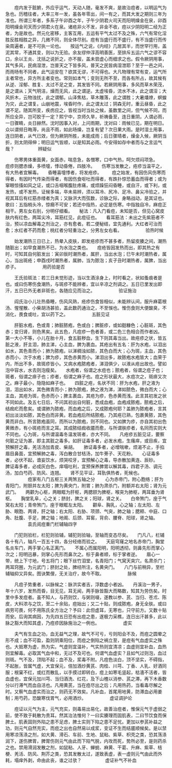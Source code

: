 <!-- { "loadSidebar": true } -->
　　痘内发于脏腑，外应乎运气，天动人随，毫发不爽，是故治痘者，以明运气为急也。历稽往者，大率三年一发，虽各年零出，间一有之，而其大发之期则三年为准也。所谓三年者，多系子午卯酉之年，子午少阴君火司天而阳明燥金在泉，卯酉阳明燥金司天而少阴君火在泉。诸疮非火不发，非金不收，痘以少阴阳明二经为正者，为是故也。然元化密移，主客互用，五运有平气太过不及之殊，六气有常化淫胜反胜相胜之异，几微不同，则全体尽别。痘有当盛行而不盛行，有不当盛行而传染周遍者，是不可执一论也。　　按运气之说，《内经》几居其半，而世罕行用，盖泥其常，不通其变，则以为无验。余友缪仲淳高明善医，至排斥五运六气之谬不容口，余以王炎、沈括之说折之，亦不服，盖未尝虚心而细求之也。假令厥阴用事，其气多风，民病湿泄，岂普天之下皆多风，普天之民皆病湿泄耶？至于一邑之间，而雨旸有不同者，此气运安在？欲其无谬，不可得也。大凡物理有常有变，运气所主者常也，异方所主者变也。常则如本气；变则无所不至，而各有所占，故其候有从逆、淫郁、胜复、太过不足之变，其发皆不同。若厥阴用事，多风而草木荣茂，是之谓从；天气明洁，燥而无风，此之谓逆。太虚埃昏，流水不冰，此之谓淫；大风折木，云物浊扰，此之谓郁。山泽焦枯，草木雕落，此之谓胜；大暑燔燎，螟蝗为灾，此之谓复。山崩地震，埃昏时作，此之谓太过；阴森无时，重云昼昏，此之谓不足。随其所变，疾疠应之，皆视当时当处之候，虽数里之间，但气候不同，而所应全异，岂可胶于一定？熙宁中，京师久旱，祈祷备至，连日重阴，人谓必雨，一日骤睛，炎日赫然。沈时因事入对，上问雨期，沈对曰：雨候已见，期在明日。众以谓频日晦溽，尚且不雨，如此旸燥，岂复有望？次日果大雨。是时湿土用事，连日阴者，从气已效，但为厥阴所胜，未能成雨；后日骤晴者，燥金入候，厥阴当折，则太阴得伸；明日运气皆顺，以是知其必雨。今安得如存中者而与之言运气哉？
　　　　　辨疑似

　　伤寒男体重面黄，女面赤，喘息急，各憎寒，口中气热，呵欠烦闷项急。　　痘疹则腮赤燥，多喷嚏，悸动昏倦，四肢冷。　　伤寒当发散之，疮疹当温平之，有大热者宜解毒。　　昏睡喜嚏悸者，将发疮疹。
　　痘之始发，有因伤风伤寒而得者，有因时气传染而得者，有因伤食呕吐而得者，有跌扑惊恐蓄血而得者；或为窜眼惊搐如风之证，或口舌咽喉腹肚疼痛，或烦躁狂闷昏睡，或自汗，或下利，或发热，或不发热，证候多端，卒未易辨，须以耳冷、尻冷、足冷、鼻尖冷验之，并视其耳后有红筋赤缕者为真；又脉洪大而弦数，诊脉之际，身略战动，是其证也。　　歌曰：五指梢头冷，惊癎不可安；若还中指热，必定是伤寒。中指独自冷，麻痘正相干。男左女右别，分明仔细看。　　秘法：凡入门看痘，未知是否，但见心窝皮肤内有红色，两耳尖冷，耳筋红见，此痘征也。　　看耳筋法：未出之先紫筋者不治，预以凉血解毒之剂治之，亦有愈者。若二便秘结，宜先通利。大红者可治而愈；水红者不药而愈；桃红者分轻重治之，分男左女右看。
　　　　　验热时候

　　始发潮热三日已上，热晕入皮肤，即发疮疹而不甚多者，热留皮腠之间，潮热随脏出；如早食潮热不已，为水泡之类也。　　痘疮皆因发热而出，即其热之有时，可知其自何脏发出：寅卯辰时潮热者，属肝，当出水泡；巳午未时潮热者，属心，当出斑疮；申酉戌时潮热者，属肺，当为脓泡；亥子丑时潮热者，属脾，当出疹子。
　　　　　用药验是否

　　王氏验斑法：若三日未觉形迹，当以生酒涂身上，时时看之，状如蚤痕者是也。或曰伤寒伤食潮热，与斑疹不能辨者，宜以辛凉之剂调之。五日已里发出即汗，五日已外无者非斑也，各随应见而治之。
　　　　　验证施治

　　阎氏治小儿壮热昏睡，伤风风熟，疮疹伤食皆相似，未能辨认间，服升麻葛根汤、惺惺散、小柴胡汤甚验，盖此数药通治之，不至悞也。惟伤食则大便酸臭，不消化，畏食或吐，宜以药下之。
　　　　　五脏见证

　　肝脏水疱，色或青；肺脏脓疱，色或白；脾脏疹，或如麸糠色；心脏斑，其色赤；变归肾，则色黑矣。此五色，凡痘疹一色者善，或二色三色相合而作者凶。　　第一大小不等，小儿在胎十月，食五脏秽血，生下则其毒当出。故疮疹之状，皆五脏之液，肝主泪，肺主涕，心主血，脾为裹血。其疮出有五名：肝为水疱，以泪出如水，其色青而小；肺为脓疱，以涕稠浊如脓，其色白而大；心为斑，主血，其色赤而小，次于水疱；脾为疹，其色赤黄而小。涕泪出多，故脓疱水疱皆大；血荣于内，所出不多，故斑疹皆小。又病水疱脓疱者，涕泪俱少，以液从疮出故也。譬如泡中容水，水去则泡瘦矣。　　水疱者，俗谓之水痘也；脓疱者，俗谓之痘子也；斑者，俗谓之痱子也；疹者，俗谓之麻子也。痘之形状最大，水痘次之，斑痱又次之。麻子最小，隐隐如麻子也。　　四脏之疮，名状不同：肝为水疱，肝之液为泪，泪出如水，其色微青而小；肺为脓疱，肺之液为涕，涕如脓色，微白而大；心主血，其疮为斑，色赤而小；脾主裹血，其疮为疹，色赤黄而浅。此言其初发之状不同如此。及五七日后，不问其初出自何脏，悉成血疱，血疱成脓疱，脓疱之后，结痂疕而愈矣。或谓肺为脓疱，而血疱之后，又成脓疱何耶？盖肺为脓疱者，言其初出淡淡如脓，其色白而非黄。若血疱后所结脓疱，乃其疮已熟，包裹黄脓，其色黄而非白。所言脓疱虽同，而所以为脓疱，则不同也。又如脾为疹，亦自其初出色黄微赤，有小斑疮而言之耳。其成脓结痂收靥而愈，与所谓肤疹者，名同而实则大不同也。心为斑，与所谓温毒冬温发斑者，亦大不同。　　凡疮疹五脏见证，要察何脏之证为甚，即主其脏之毒多。如肝证毒多者，必发水疱，生瘙痒，或目疾，宜预解肝之毒，羌活汤加青皮、柴胡。　　肺证毒多者，必增喘嗽，烦渴不止，手掐眉目鼻面，宜预解肺之毒，泻白散合甘桔汤，加牛蒡子、天花粉。　　心证毒多者，必伏不起，谵妄饮水，烦哭咬牙，宜预解心之毒，导赤散加黄连、辰砂。　　脾证毒多者，必成灰白色，痒塌吐利，宜预保养脾胃以解其毒，四君子汤、调元汤，加白芍药、防风、连翘。　　肾不见平证，耳骩俱热者，死候也。
　　　　　痘家有八门五枢三关两煞五轴之分
　　心为赤帝门，附心胞络；肝为青阳门，附胆并左太阳；脾为黄央门，附胃；肺为肃杀门，附额并右太阳；肾为元武门。　　两颧为心枢，两眼眶为肝枢，两腮颐为脾枢，喉突为肺枢，两耳垂为肾枢。　　胸堂乳阜，心之关；脐封，脾之关；阳球，肾之关。　　白帝煞门，座于气窝右太阳；青帝煞门，座于眼眶左太阳。　　颧阜、胸乳，心之轴；左太阳、左胁、眼胞、两肾，肝之轴；右太阳、右胁、项颈、气突，肺之轴；腮颊、中庭、口角、肚腹、手足，脾之轴；地阁、后颈、耳窖，背俞、腰脊、阳球，肾之轴。
　　　　　袁氏阅痘重门栏辅轴四字

　　门犯则验栏，栏犯则验辅，辅犯则验轴，至轴而变态尽矣。　　门凡八，栏辅各十有八，轴凡一百五十四，各分经络而验之。　　天庭穹窿之地名赤帝门，胸堂名炎车门，两手掌心名正离门。　　不属心而属阳明，阳明透彻，则鼻先形而掌心次之；阳明迅暴，则掌心先形而鼻次之。标于鼻者顺，标于掌者逆。　　眉心一带，统上下寸地，号五将门；眼下丝竹泪堂，名青阳门；气窝天突穴，名肃杀门；两耳窍圈，为元武门；脐封之处，脾经所注，名黄央门。　　八门与前稍异，至栏辅轴抑又异矣。图诀繁俚，无关治疗，故今不取。
　　　　　脉候

　　凡痘子势重者，以脉候之：脉洪实者吉，浮数虚小者凶。　　丹溪治一男子，年十六岁，发热而昏，目无见，耳无闻，两手脉皆豁大而略数，知其为劳伤矣。时里中多发痘者。虽不知人，与药则饮，与粥则啜，遂教以参、芪、当归、苍朮、陈皮，大料浓与之饮，至二十余贴，痘始出；又二十贴，则成脓疱，身无全肤。或曰病劳可畏，何不用陈氏全方治之？予曰：此但虚耳，无寒也，只守前方。又数十贴而安。后询其病因，为先四五日恐有出痘之患，遂极力采樵，连日出汗甚多，此以脉之豁大而知其虚，乃痘疹因脉施治之一例也。
　　　　　虚实

　　夫气有生血之功，血无益气之理，故气不可亏，亏则阳会不及，而痘之圆晕之形不成；血不可盈，盈则阴乘阳位，而痘之倒陷之祸立至，是痘有气血虚实之殊也。大抵寒为虚，热为实。气虚则宜温补，气实热则宜清凉；血虚则宜补血，血热则宜解毒。必取其气血中和，无过不及可也。何谓气血虚实？且如气过则泡，血过则斑。气不及，顶陷不起；血不及，浆毒不附。凡痘色淡白，顶不坚实，不碍指，不起胀，皆属气虚，大宜保元，倍加酒炒黄芪、肉桂、川芎、丁香、人乳、好酒同服；根窠不红，或红而散乱，以手摸过即转白，痘上如寒毛竖起，枯濇不活者，皆血虚也，宜保元加川芎、当归酒洗、红花，及下山楂以消参、芪之滞，再下木香数分以行滞气而血自活也。凡用黄芪，当在痘尽出之后；凡用热药，当看毒尽解之时。又察气血虚实而治之，则药无不效矣。凡补血，首尾用地黄，防滞血必用姜制；用芍药，恐酸寒伐胃气，必用酒炒。
　　　　　虚证调护论

　　痘证以元气为主，元气充实，则毒易出易化，故善治痘者，惟保元气于虚弱之前，使不致于耗散为贵耳。然其治法惟何？一曰实腠理而固肌表，二曰节饮食而保脾土。肌表固则外陷之患不足虑，脾土实则下陷之患不足忧。更加以参芪补益之功，则元气自然充实，而痘之出也自然易以成浆，变证不生而结靥顺候矣。是以禁用寒凉荡涤之剂，如大黄、滑石、车前、生地、鼠粘、紫草、枳壳之类，恐其荡涤润下，遂伤脾胃，脾胃伤则元气由此而下陷气脱，内攻而死，势所必至，是则药杀之也。禁用滑润发散之剂，如鼠粘、人牙、蝉蜕、麻黄、干葛、升麻、紫草、桔梗、羌活、防风、荆芥之类，恐其发散太过，遂致表虚，表一虚则元气由此而外耗，塌痒外剥，命由此丧，谁之过欤？
　　　　　虚证补气不补血


